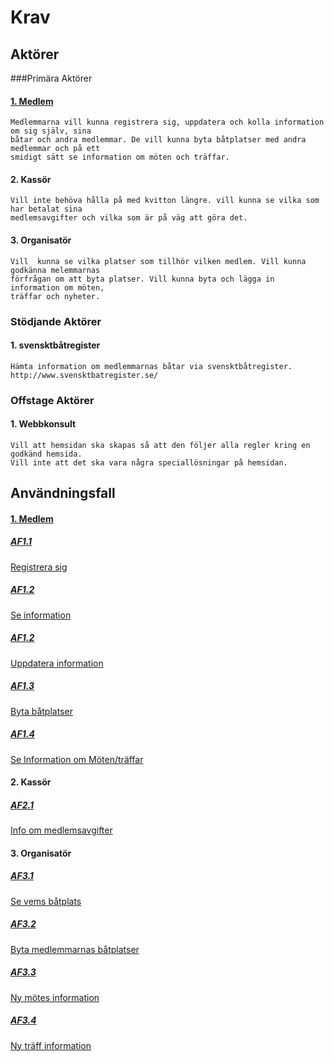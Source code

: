 # Krav
## Aktörer
###Primära Aktörer
#### <a href="#Medlem2" name="Medlem1">1. Medlem</a>
    Medlemmarna vill kunna registrera sig, uppdatera och kolla information om sig själv, sina 
    båtar och andra medlemmar. De vill kunna byta båtplatser med andra medlemmar och på ett 
    smidigt sätt se information om möten och träffar.
#### 2. Kassör
    Vill inte behöva hålla på med kvitton längre. vill kunna se vilka som har betalat sina 
    medlemsavgifter och vilka som är på väg att göra det.
#### 3. Organisatör
    Vill  kunna se vilka platser som tillhör vilken medlem. Vill kunna godkänna melemmarnas
    förfrågan om att byta platser. Vill kunna byta och lägga in information om möten,
    träffar och nyheter.
### Stödjande Aktörer
#### 1. svensktbåtregister
    Hämta information om medlemmarnas båtar via svensktbåtregister. 
    http://www.svensktbatregister.se/
### Offstage Aktörer
#### 1. Webbkonsult
    Vill att hemsidan ska skapas så att den följer alla regler kring en godkänd hemsida.
    Vill inte att det ska vara några speciallösningar på hemsidan. 
## Användningsfall
#### <a href="#Medlem1" name="Medlem2">1. Medlem</a>
##### <a href="Use_case/AF1.1_Registrera_sig.md">AF1.1</a> 
<a href="Use_case/AF1.1_Registrera_sig.md">Registrera sig</a>
##### <a href="Use_case/AF1.2_Se_Information.md">AF1.2</a> 
<a href="Use_case/AF1.2_Se_Information.md">Se information</a>
##### <a href="Use_case/AF1.3_Uppdatera_Information.md">AF1.2</a> 
<a href="Use_case/AF1.3_Uppdatera_Information.md">Uppdatera information</a>
##### <a href="Use_case/AF1.4_Byta_Batplatser.md">AF1.3</a> 
<a href="Use_case/AF1.4_Byta_Batplatser.md">Byta båtplatser</a>
##### <a href="Use_case/AF1.5_Se_information_om.md">AF1.4</a> 
<a href="Use_case/AF1.5_Se_information_om.md">Se Information om Möten/träffar</a>
#### 2. Kassör
##### <a href="Use_case/AF2.1_Info_om_medlemsavgifter.md">AF2.1</a> 
<a href="Use_case/AF2.1_Info_om_medlemsavgifter.md">Info om medlemsavgifter</a>
#### 3. Organisatör
##### <a href="Use_case/AF3.1_Se_vems_batplats.md">AF3.1</a> 
<a href="Use_case/AF3.1_Se_vems_batplats.md">Se vems båtplats</a>
##### <a href="Use_case/AF3.2_Byta_medl_batplatser.md">AF3.2</a> 
<a href="Use_case/AF3.2_Byta_medl_batplatser.md">Byta medlemmarnas båtplatser</a>
##### <a href="Use_case/AF3.3_Ny_motes_info.md">AF3.3</a> 
<a href="Use_case/AF3.3_Ny_motes_info.md">Ny mötes information</a>
##### <a href="Use_case/AF3.4_Ny_traff_info.md">AF3.4</a> 
<a href="Use_case/AF3.4_Ny_traff_info.md">Ny träff information</a>